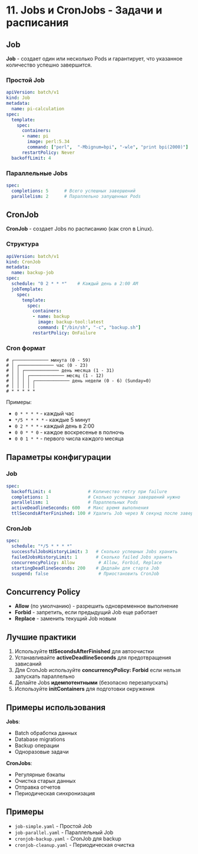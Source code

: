 # 11. Jobs и CronJobs - Задачи и расписания

## Job

**Job** - создает один или несколько Pods и гарантирует, что указанное количество успешно завершится.

### Простой Job

```yaml
apiVersion: batch/v1
kind: Job
metadata:
  name: pi-calculation
spec:
  template:
    spec:
      containers:
      - name: pi
        image: perl:5.34
        command: ["perl",  "-Mbignum=bpi", "-wle", "print bpi(2000)"]
      restartPolicy: Never
  backoffLimit: 4
```

### Параллельные Jobs

```yaml
spec:
  completions: 5      # Всего успешных завершений
  parallelism: 2      # Параллельно запущенных Pods
```

## CronJob

**CronJob** - создает Jobs по расписанию (как cron в Linux).

### Структура

```yaml
apiVersion: batch/v1
kind: CronJob
metadata:
  name: backup-job
spec:
  schedule: "0 2 * * *"    # Каждый день в 2:00 AM
  jobTemplate:
    spec:
      template:
        spec:
          containers:
          - name: backup
            image: backup-tool:latest
            command: ["/bin/sh", "-c", "backup.sh"]
          restartPolicy: OnFailure
```

### Cron формат

```
# ┌───────────── минута (0 - 59)
# │ ┌───────────── час (0 - 23)
# │ │ ┌───────────── день месяца (1 - 31)
# │ │ │ ┌───────────── месяц (1 - 12)
# │ │ │ │ ┌───────────── день недели (0 - 6) (Sunday=0)
# │ │ │ │ │
# * * * * *
```

Примеры:
- `0 * * * *` - каждый час
- `*/5 * * * *` - каждые 5 минут
- `0 2 * * *` - каждый день в 2:00
- `0 0 * * 0` - каждое воскресенье в полночь
- `0 0 1 * *` - первого числа каждого месяца

## Параметры конфигурации

### Job

```yaml
spec:
  backoffLimit: 4              # Количество retry при failure
  completions: 1               # Сколько успешных завершений нужно
  parallelism: 1               # Параллельных Pods
  activeDeadlineSeconds: 600   # Макс время выполнения
  ttlSecondsAfterFinished: 100 # Удалить Job через N секунд после завершения
```

### CronJob

```yaml
spec:
  schedule: "*/5 * * * *"
  successfulJobsHistoryLimit: 3   # Сколько успешных Jobs хранить
  failedJobsHistoryLimit: 1       # Сколько failed Jobs хранить
  concurrencyPolicy: Allow         # Allow, Forbid, Replace
  startingDeadlineSeconds: 200    # Дедлайн для старта Job
  suspend: false                   # Приостановить CronJob
```

## Concurrency Policy

- **Allow** (по умолчанию) - разрешить одновременное выполнение
- **Forbid** - запретить, если предыдущий Job еще работает
- **Replace** - заменить текущий Job новым

## Лучшие практики

1. Используйте **ttlSecondsAfterFinished** для автоочистки
2. Устанавливайте **activeDeadlineSeconds** для предотвращения зависаний
3. Для CronJob используйте **concurrencyPolicy: Forbid** если нельзя запускать параллельно
4. Делайте Jobs **идемпотентными** (безопасно перезапускать)
5. Используйте **initContainers** для подготовки окружения

## Примеры использования

**Jobs**:
- Batch обработка данных
- Database migrations
- Backup операции
- Одноразовые задачи

**CronJobs**:
- Регулярные бэкапы
- Очистка старых данных
- Отправка отчетов
- Периодическая синхронизация

## Примеры

- `job-simple.yaml` - Простой Job
- `job-parallel.yaml` - Параллельный Job
- `cronjob-backup.yaml` - CronJob для backup
- `cronjob-cleanup.yaml` - Периодическая очистка

